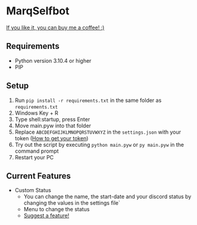 # MarqSelfbot #

[If you like it, you can buy me a coffee! :)](https://www.buymeacoffee.com/immarq)

## Requirements ##
- Python version 3.10.4 or higher
- PIP

## Setup ##

1. Run `pip install -r requirements.txt` in the same folder as `requirements.txt`
2. Windows Key + R
3. Type shell:startup, press Enter
4. Move main.pyw into that folder
5. Replace `ABCDEFGHIJKLMNOPQRSTUVWXYZ` in the `settings.json` with your token ([How to get your token](https://www.androidauthority.com/get-discord-token-3149920/))
6. Try out the script by executing `python main.pyw` or `py main.pyw` in the command prompt
7. Restart your PC

## Current Features ## 
- Custom Status
  - You can change the name, the start-date and your discord status by changing the values in the settings file`
  - Menu to change the status
  - [Suggest a feature!](https://docs.google.com/forms/d/e/1FAIpQLSeJ4c3O-Yt0zQK8wJm68F241oEblFPy9wqgLzow7oO1wYZfuA/viewform?usp=sf_link)
